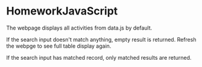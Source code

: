 # HomeworkJavaScript

The webpage displays all activities from data.js by default. 

If the search input doesn't match anything, empty result is returned. Refresh the webpge to see full table display again.

If the search input has matched record, only matched results are returned.
